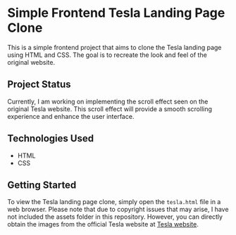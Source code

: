 
# Simple Frontend Tesla Landing Page Clone

This is a simple frontend project that aims to clone the Tesla landing page using HTML and CSS. The goal is to recreate the look and feel of the original website.
## Project Status
Currently, I am working on implementing the scroll effect seen on the original Tesla website. This scroll effect will provide a smooth scrolling experience and enhance the user interface.
## Technologies Used
- HTML
- CSS

## Getting Started

To view the Tesla landing page clone, simply open the `tesla.html` file in a web browser.
Please note that due to copyright issues that may arise, I have not included the assets folder in this repository. However, you can directly obtain the images from the official Tesla website at [Tesla website](https://www.tesla.com).
